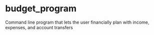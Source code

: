 # budget_program
Command line program that lets the user financially plan with income, expenses, and account transfers
